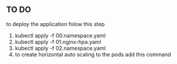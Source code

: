 ## TO DO 
to deploy the application folow this step
1. kubectl apply -f 00.namespace.yaml
2. kubectl apply -f 01.nginx-hpa.yaml
3. kubectl apply -f 02.namespace.yaml
4. to create horizontal auto scaling to the pods 
add this command 